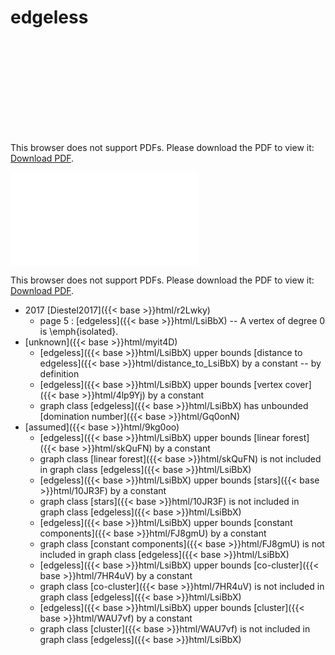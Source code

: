 # edgeless




<object data="../local_LsiBbX.pdf" type="application/pdf" width="100%" height="480px"><embed src="../local_LsiBbX.pdf"><p>This browser does not support PDFs. Please download the PDF to view it: <a href="../local_LsiBbX.pdf">Download PDF</a>.</p></embed></object>


<object data="../inclusions_LsiBbX.pdf" type="application/pdf" width="100%" height="480px"><embed src="../inclusions_LsiBbX.pdf"><p>This browser does not support PDFs. Please download the PDF to view it: <a href="../inclusions_LsiBbX.pdf">Download PDF</a>.</p></embed></object>

* 2017 [Diestel2017]({{< base >}}html/r2Lwky)
    * page 5 : [edgeless]({{< base >}}html/LsiBbX) -- A vertex of degree $0$ is \emph{isolated}.
*  [unknown]({{< base >}}html/myit4D)
    * [edgeless]({{< base >}}html/LsiBbX) upper bounds [distance to edgeless]({{< base >}}html/distance_to_LsiBbX) by a constant -- by definition
    * [edgeless]({{< base >}}html/LsiBbX) upper bounds [vertex cover]({{< base >}}html/4lp9Yj) by a constant
    * graph class [edgeless]({{< base >}}html/LsiBbX) has unbounded [domination number]({{< base >}}html/Gq0onN)
*  [assumed]({{< base >}}html/9kg0oo)
    * [edgeless]({{< base >}}html/LsiBbX) upper bounds [linear forest]({{< base >}}html/skQuFN) by a constant
    * graph class [linear forest]({{< base >}}html/skQuFN) is not included in graph class [edgeless]({{< base >}}html/LsiBbX)
    * [edgeless]({{< base >}}html/LsiBbX) upper bounds [stars]({{< base >}}html/10JR3F) by a constant
    * graph class [stars]({{< base >}}html/10JR3F) is not included in graph class [edgeless]({{< base >}}html/LsiBbX)
    * [edgeless]({{< base >}}html/LsiBbX) upper bounds [constant components]({{< base >}}html/FJ8gmU) by a constant
    * graph class [constant components]({{< base >}}html/FJ8gmU) is not included in graph class [edgeless]({{< base >}}html/LsiBbX)
    * [edgeless]({{< base >}}html/LsiBbX) upper bounds [co-cluster]({{< base >}}html/7HR4uV) by a constant
    * graph class [co-cluster]({{< base >}}html/7HR4uV) is not included in graph class [edgeless]({{< base >}}html/LsiBbX)
    * [edgeless]({{< base >}}html/LsiBbX) upper bounds [cluster]({{< base >}}html/WAU7vf) by a constant
    * graph class [cluster]({{< base >}}html/WAU7vf) is not included in graph class [edgeless]({{< base >}}html/LsiBbX)